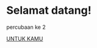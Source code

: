 <!DOCTYPE html>
<html>
<head>
    <title>Laman Utama</title>
</head>
<body>
    <h1>Selamat datang!</h1>
    <p>percubaan ke 2</p>
    <a href="TES.html">UNTUK KAMU</a>
</body>
</html>

